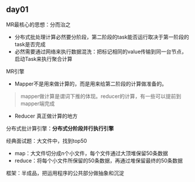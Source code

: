 
## day01

MR最核心的思想：分而治之
- 分布式批处理计算必然要分阶段，第二阶段的task能否运行取决于第一阶段的task是否完成
- 必然需要通过网络来执行数据混洗：把标记相同的value传输到同一台节点，启动Task来执行聚合计算

MR引擎
- Mapper不是用来做计算的，而是用来给第二阶段的计算做准备的。
> mapper做计算是谓词下推的体现。reducer的计算，有一些可以提前到mapper端完成
- Reducer 真正做计算的地方

分布式批计算引擎：**分布式分阶段并行执行引擎**

经典面试题：大文件中，找到top50
- map：大文件切分成n个小文件，每个文件通过大顶堆保留50条数据
- reduce：将每个小文件所保留的50条数据，再通过堆保留最终的50条数据

框架：半成品，把运用程序的公共部分做抽象和沉淀

